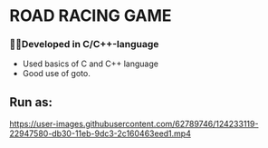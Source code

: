 # ROAD RACING GAME
### 👨‍💻Developed in C/C++-language
- Used basics of C and C++ language
- Good use of goto.

## Run as:

https://user-images.githubusercontent.com/62789746/124233119-22947580-db30-11eb-9dc3-2c160463eed1.mp4

